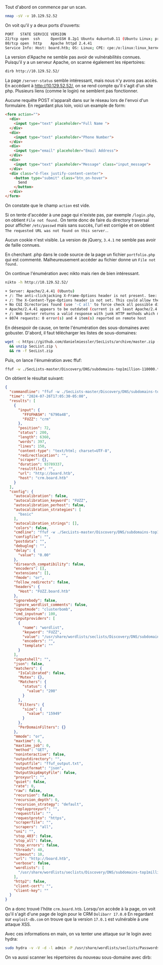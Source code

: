 Tout d'abord on commence par un scan.
```bash
nmap -sV -v 10.129.52.52
```

On voit qu'il y a deux ports d'ouverts:
```bash
PORT   STATE SERVICE VERSION
22/tcp open  ssh     OpenSSH 8.2p1 Ubuntu 4ubuntu0.11 (Ubuntu Linux; protocol 2.0)
80/tcp open  http    Apache httpd 2.4.41
Service Info: Host: board.htb; OS: Linux; CPE: cpe:/o:linux:linux_kernel
```

La version d'Apache ne semble pas avoir de vulnérabilités connues.
Puisqu'il y a un serveur Apache, on scanne également les répertoires:
```bash
dirb http://10.129.52.52/
```
La page `/server-status` semble intéressant, mais nous n'y avons pas accès.
En accédant à http://10.129.52.52/, on se rend compte qu'il s'agit d'un site php.
Plusieurs liens (comme le login) ne semblent pas fonctionner.

Aucune requête POST n'apparaît dans sur le réseau lors de l'envoi d'un formulaire.
En regardant plus loin, voici un example de form:
```html
<form action="">
  <div>
    <input type="text" placeholder="Full Name ">
  </div>
  <div>
    <input type="text" placeholder="Phone Number">
  </div>
  <div>
    <input type="email" placeholder="Email Address">
  </div>
  <div>
    <input type="text" placeholder="Message" class="input_message">
  </div>
  <div class="d-flex justify-content-center">
    <button type="submit" class="btn_on-hover">
      Send
    </button>
  </div>
</form>
```
On constate que le champ `action` est vide.

Si on tente d'accéder à une page qui n'existe pas, par exemple `/login.php`, on obtient `File not found.`
On tente donc de faire du directory traversal pour afficher `/etc/passwd` mais sans succès, l'url est corrigée et on obtient `The requested URL was not found on this server.`.

Aucun cookie n'est visible.
La version de jQuery, `3.4.1` ne semble pas avoir de faille connues.

En cherchant .php dans le code source de la page un fichier `portfolio.php` qui est commenté.
Malheureusement accéder au fichier donne un `File not found.`

On continue l'énumération avec nikto mais rien de bien intéressant.
```bash
nikto -h http://10.129.52.52/

+ Server: Apache/2.4.41 (Ubuntu)
+ /: The anti-clickjacking X-Frame-Options header is not present. See: https://developer.mozilla.org/en-US/docs/Web/HTTP/Headers/X-Frame-Options
+ /: The X-Content-Type-Options header is not set. This could allow the user agent to render the content of the site in a different fashion to the MIME type. See: https://www.netsparker.com/web-vulnerability-scanner/vulnerabilities/missing-content-type-header/
+ No CGI Directories found (use '-C all' to force check all possible dirs)
+ Apache/2.4.41 appears to be outdated (current is at least Apache/2.4.54). Apache 2.2.34 is the EOL for the 2.x branch.
+ /: Web Server returns a valid response with junk HTTP methods which may cause false positives.
+ 8074 requests: 0 error(s) and 4 item(s) reported on remote host
```

En désespoir de cause, on tente l'énumération des sous-domaines avec gobuster.
D'abord, il faut télécharger les listes de sous-domaines:
```bash
wget -c https://github.com/danielmiessler/SecLists/archive/master.zip -O SecList.zip \
  && unzip SecList.zip \
  && rm -f SecList.zip
```

Puis, on lance l'énumération avec ffuf:
```bash
ffuf -w ./SecLists-master/Discovery/DNS/subdomains-top1million-110000.txt -u http://board.htb -H "Host: FUZZ.board.htb" -mc 200 -fs 15949 -o ffuf_output.json -of json
```
On obtient le résultat suivant:

```json
{
  "commandline": "ffuf -w ./SecLists-master/Discovery/DNS/subdomains-top1million-110000.txt -u http://board.htb -H Host: FUZZ.board.htb -mc 200 -fs 15949 -o ffuf_output.txt -of json",
  "time": "2024-07-26T17:05:30-05:00",
  "results": [
    {
      "input": {
        "FFUFHASH": "6790a48",
        "FUZZ": "crm"
      },
      "position": 72,
      "status": 200,
      "length": 6360,
      "words": 397,
      "lines": 150,
      "content-type": "text/html; charset=UTF-8",
      "redirectlocation": "",
      "scraper": {},
      "duration": 93789337,
      "resultfile": "",
      "url": "http://board.htb",
      "host": "crm.board.htb"
    }
  ],
  "config": {
    "autocalibration": false,
    "autocalibration_keyword": "FUZZ",
    "autocalibration_perhost": false,
    "autocalibration_strategies": [
      "basic"
    ],
    "autocalibration_strings": [],
    "colors": false,
    "cmdline": "ffuf -w ./SecLists-master/Discovery/DNS/subdomains-top1million-110000.txt -u http://board.htb -H Host: FUZZ.board.htb -mc 200 -fs 15949 -o ffuf_output.txt -of json",
    "configfile": "",
    "postdata": "",
    "debuglog": "",
    "delay": {
      "value": "0.00"
    },
    "dirsearch_compatibility": false,
    "encoders": [],
    "extensions": [],
    "fmode": "or",
    "follow_redirects": false,
    "headers": {
      "Host": "FUZZ.board.htb"
    },
    "ignorebody": false,
    "ignore_wordlist_comments": false,
    "inputmode": "clusterbomb",
    "cmd_inputnum": 100,
    "inputproviders": [
      {
        "name": "wordlist",
        "keyword": "FUZZ",
        "value": "/usr/share/wordlists/seclists/Discovery/DNS/subdomains-top1million-110000.txt",
        "encoders": "",
        "template": ""
      }
    ],
    "inputshell": "",
    "json": false,
    "matchers": {
      "IsCalibrated": false,
      "Mutex": {},
      "Matchers": {
        "status": {
          "value": "200"
        }
      },
      "Filters": {
        "size": {
          "value": "15949"
        }
      },
      "PerDomainFilters": {}
    },
    "mmode": "or",
    "maxtime": 0,
    "maxtime_job": 0,
    "method": "GET",
    "noninteractive": false,
    "outputdirectory": "",
    "outputfile": "ffuf_output.txt",
    "outputformat": "json",
    "OutputSkipEmptyFile": false,
    "proxyurl": "",
    "quiet": false,
    "rate": 0,
    "raw": false,
    "recursion": false,
    "recursion_depth": 0,
    "recursion_strategy": "default",
    "replayproxyurl": "",
    "requestfile": "",
    "requestproto": "https",
    "scraperfile": "",
    "scrapers": "all",
    "sni": "",
    "stop_403": false,
    "stop_all": false,
    "stop_errors": false,
    "threads": 40,
    "timeout": 10,
    "url": "http://board.htb",
    "verbose": false,
    "wordlists": [
      "/usr/share/wordlists/seclists/Discovery/DNS/subdomains-top1million-110000.txt"
    ],
    "http2": false,
    "client-cert": "",
    "client-key": ""
  }
}
```

On a donc trouvé l'hôte `crm.board.htb`.
Lorsqu'on accède à la page, on voit qu'il s'agit d'une page de login pour le CRM `Dolibarr 17.0.0`
En regardant sur `exploit-db.com` on trouve que la version `17.0.1` est vulnérable à une attaque XSS.

Avec ces informations en main, on va tenter une attaque sur le login avec hydra:
```bash
sudo hydra -v -V -d -l admin -P /usr/share/wordlists/seclists/Passwords/Leaked-Databases/rockyou.txt -t 16 http-post-form://crm.board.htb/index.php?mainmenu=home:"token=f2d2a913edc0137d1066cb9907b3f382&actionlogin=login&loginfunction=loginfunction&backtopage=&tz=-6&tz_string=America%2FChicago&dst_observed=1&dst_first=2024-03-10T01%3A59%3A00Z&dst_second=2024-11-03T01%3A59%3A00Z&screenwidth=2048&screenheight=861&dol_hide_topmenu=&dol_hide_leftmenu=&dol_optimize_smallscreen=&dol_no_mouse_hover=&dol_use_jmobile=&username=^USER^&password=^PASS^:F=incorrect" -o hydra_results.txt
```

On va aussi scanner les répertoires du nouveau sous-domaine avec dirb:
```bash
```


